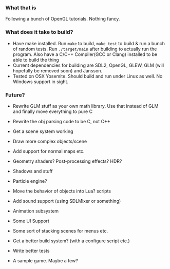 ### What that is
Following a bunch of OpenGL tutorials. Nothing fancy.

### What does it take to build?
- Have make installed. Run `make` to build, `make test` to build & run a bunch of random tests. Run `./target/main` after building to actually run the program. Also have a C/C++ Compiler(GCC or Clang) installed to be able to build the thing
- Current dependencies for building are SDL2, OpenGL, GLEW, GLM (will hopefully be removed soon) and Jansson. 
- Tested on OSX Yosemite. Should build and run under Linux as well. No Windows support in sight.

### Future?
- Rewrite GLM stuff as your own math library. Use that instead of GLM and finally move everything to pure C
- Rewrite the obj parsing code to be C, not C++
- Get a scene system working
- Draw more complex objects/scene
- Add support for normal maps etc.
- Geometry shaders? Post-processing effects? HDR?
- Shadows and stuff
- Particle engine?
- Move the behavior of objects into Lua? scripts
- Add sound support (using SDLMixer or something)
- Animation subsystem
- Some UI Support
- Some sort of stacking scenes for menus etc.

- Get a better build system? (with a configure script etc.)
- Write better tests
- A sample game. Maybe a few?
